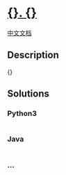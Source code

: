 # [{}. {}]({})

[中文文档]({})

## Description

{}

## Solutions

<!-- tabs:start -->

### **Python3**

```python

```

### **Java**

```java

```

### **...**

```

```

<!-- tabs:end -->
